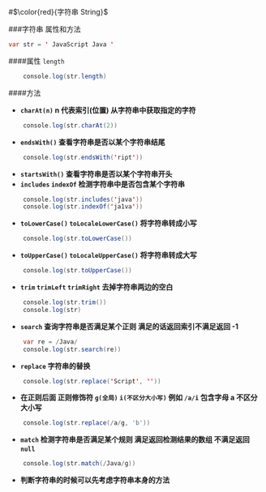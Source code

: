 #$\color{red}{字符串  String}$

###字符串 属性和方法

```java
var str = ' JavaScript Java '

```

####属性 `length`

```java
    console.log(str.length)
```

####方法

- **`charAt(n)` n 代表索引(位置) 从字符串中获取指定的字符**

```java
    console.log(str.charAt(2))
```

- **`endsWith()` 查看字符串是否以某个字符串结尾**

```java
    console.log(str.endsWith('ript'))
```

- **`startsWith()` 查看字符串是否以某个字符串开头**
- **`includes` `indexOf` 检测字符串中是否包含某个字符串**

```java
    console.log(str.includes('java'))
    console.log(str.indexOf('ja1va'))
```

- **`toLowerCase()` `toLocaleLowerCase()` 将字符串转成小写**

```java
    console.log(str.toLowerCase())
```

- **`toUpperCase()` `toLocaleUpperCase()` 将字符串转成大写**

```java
    console.log(str.toUpperCase())
```

- **`trim` `trimLeft` `trimRight` 去掉字符串两边的空白**

```java
    console.log(str.trim())
    console.log(str)
```

- **`search` 查询字符串是否满足某个正则 满足的话返回索引不满足返回 -1**

```java
    var re = /Java/
    console.log(str.search(re))
```

- **`replace` 字符串的替换**

```java
    console.log(str.replace('Script', ''))
```

- **在正则后面 正则修饰符 `g(全局)` `i(不区分大小写)` 例如 `/a/i` 包含字母 a 不区分大小写**

```java
    console.log(str.replace(/a/g, 'b'))
```

- **`match` 检测字符串是否满足某个规则 满足返回检测结果的数组 不满足返回 `null`**

```java
    console.log(str.match(/Java/g))
```

- **判断字符串的时候可以先考虑字符串本身的方法**
